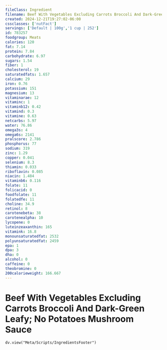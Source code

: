 ```yaml
---
fileClass: Ingredient
filename: Beef With Vegetables Excluding Carrots Broccoli And Dark-Green Leafy; No Potatoes Mushroom Sauce
created: 2024-12-21T19:27:02-06:00
cssclasses: ['nutFact']
servings: ['Default | 100g','1 cup | 252']
id: 783257
foodgroup: Meats
calories: 120
fat: 7.14
protein: 7.84
carbohydrate: 6.97
sugars: 1.54
fiber: 1
cholesterol: 19
saturatedfats: 1.657
calcium: 29
iron: 0.76
potassium: 151
magnesium: 13
vitaminarae: 12
vitaminc: 1
vitaminb12: 0.42
vitamind: 0.3
vitamine: 0.63
netcarbs: 5.97
water: 76.86
omega3s: 4
omega6s: 2141
pralscore: 2.786
phosphorus: 77
sodium: 319
zinc: 1.29
copper: 0.041
selenium: 8.3
thiamin: 0.033
riboflavin: 0.085
niacin: 1.484
vitaminb6: 0.116
folate: 11
folicacid: 0
foodfolate: 11
folatedfe: 11
choline: 34.9
retinol: 8
carotenebeta: 38
carotenealpha: 10
lycopene: 0
luteinzeaxanthin: 165
vitamink: 16.8
monounsaturatedfat: 2532
polyunsaturatedfat: 2459
epa: 1
dpa: 3
dha: 0
alcohol: 0
caffeine: 0
theobromine: 0
200calorieweight: 166.667
---
```


# Beef With Vegetables Excluding Carrots Broccoli And Dark-Green Leafy; No Potatoes Mushroom Sauce

```dataviewjs
dv.view("Meta/Scripts/IngredientsFooter")
```